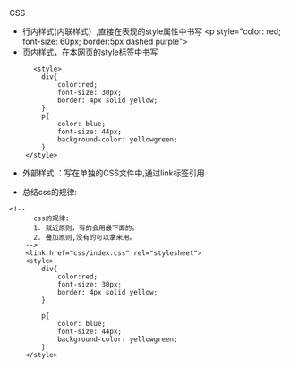 CSS
- 行内样式(内联样式）,直接在表现的style属性中书写
  &lt;p style="color: red; font-size: 60px; border:5px dashed purple"&gt;
- 页内样式，在本网页的style标签中书写
```
      <style>
        div{
            color:red;
            font-size: 30px;
            border: 4px solid yellow;
        }
        p{
            color: blue;
            font-size: 44px;
            background-color: yellowgreen;
        }
    </style>
```
- 外部样式 ：写在单独的CSS文件中,通过link标签引用
<head>
<!--引用外部的样式-->
<link rel="stylesheet" href="css/index.css">
</head>

- 总结css的规律:
```
<!--
      css的规律:
      1. 就近原则，有的会用最下面的。
      2. 叠加原则,没有的可以拿来用。
    -->
    <link href="css/index.css" rel="stylesheet">
    <style>
        div{
            color:red;
            font-size: 30px;
            border: 4px solid yellow;
        }

        p{
            color: blue;
            font-size: 44px;
            background-color: yellowgreen;
        }
    </style>
```